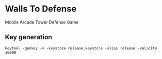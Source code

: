 # Walls To Defense
Mobile Arcade Tower Defense Game

## Key generation

```keytool -genkey -v -keystore release.keystore -alias release -validity 10000```